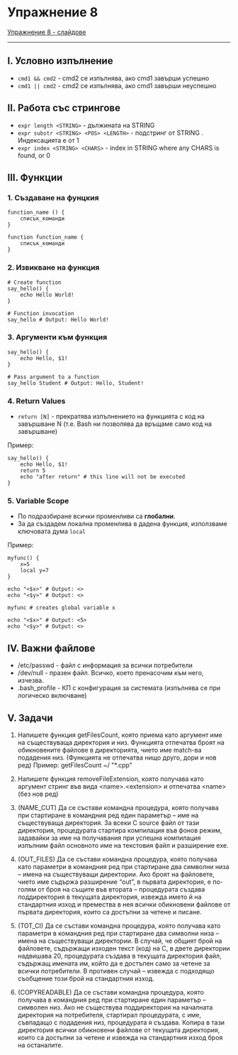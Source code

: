 # Упражнение 8

[Упражнение 8 - слайдове](https://gitpitch.com/adUst0/os2018/master?p=ex08/slides/ "ex08")

---

## I. Условно изпълнение

 - `cmd1 && cmd2` - cmd2 се изпълнява, ако cmd1 завърши успешно
 - `cmd1 || cmd2` - cmd2 се изпълнява, ако cmd1 завърши неуспешно

## II. Работа със стрингове

 - `expr length <STRING>` - дължината на STRING 
 - `expr substr <STRING> <POS> <LENGTH>` - подстринг от STRING . Индексацията е от 1
 - `expr index <STRING> <CHARS>` - index in STRING where any CHARS is found, or 0

## III. Функции

### 1. Създаване на фунцкия

```shell
function_name () {  
    списък_команди  
}

function function_name {  
    списък_команди  
}
```

### 2. Извикване на функция

```shell
# Create function
say_hello() {
    echo Hello World!
}

# Function invocation
say_hello # Output: Hello World!
```

### 3. Аргументи към функция

```shell
say_hello() {
    echo Hello, $1!
}

# Pass argument to a function
say_hello Student # Output: Hello, Student!
```

### 4. Return Values

- `return [N]` - прекратява изпълнението на функцията с код на завършване N (т.е. Bash ни позволява да връщаме само код на завършване)

Пример:

```shell
say_hello() {
    echo Hello, $1!
    return 5
    echo "after return" # this line will not be executed
}
```

### 5. Variable Scope

- По подразбиране всички променливи са **глобални**. 
- За да създадем локална променлива в дадена функция, използваме ключовата дума `local`

Пример:

```shell
myfunc() {
    x=5
    local y=7
}

echo "<$x>" # Output: <>
echo "<$y>" # Output: <>

myfunc # creates global variable x

echo "<$x>" # Output: <5>
echo "<$y>" # Output: <>
```

## IV. Важни файлове

 - /etc/passwd - файл с информация за всички потребители
 - /dev/null - празен файл. Всичко, което пренасочим към него, изчезва. 
 - .bash_profile - КП с конфигурация за системата (изпълнява се при логическо включване)

## V. Задачи

1. Напишете функция getFilesCount, която приема като аргумент име на съществуваща директория и низ. Функцията отпечатва броят на обикновените файлове в директорията, чието име match-ва подадения низ. (Функцията не отпечатва нищо друго, дори и нов ред)
Пример: getFilesCount ~/ "*.cpp"

1. Напишете функция removeFileExtension, която получава като аргумент стринг във вида \<name\>.\<extension\> и отпечатва \<name\> (без нов ред)

1. (NAME_CUT) Да се състави командна процедура, която получава при стартиране в командния ред един параметър – име на съществуваща директория. За всеки C source файл от тази директория, процедурата стартира компилация във фонов режим, задавайки за име на получавания при успешна компилация изпълним файл основното име на текстовия файл и разширение exe.

1. (OUT_FILES) Да се състави командна процедура, която получава като параметри в командния ред при стартиране два символни низа – имена на съществуващи директории. Ако броят на файловете, чието име съдържа разширение “out”, в пьрвата директория, е по-голям от броя на същите във втората – процедурата създава поддиректория в текущата директория, извежда името й на стандартния изход и премества в нея всички обикновени файлове от първата директория, които са достъпни за четене и писане.

1. (TOT_CI) Да се състави командна процедура, която получава като параметри в командния ред при стартиране два символни низа – имена на съществуващи директории. В случай, че общият брой на файловете, съдържащи изходен текст (код) на С, в двете директории надвишава 20, процедурата създава в текущата директория файл, съдържащ имената им, който да е достъпен само за четене за всички потребители. В противен случай – извежда с подходящо съобщение този брой на стандартния изход.

1. (COPYREADABLE) Да се състави командна процедура, която получава в командния ред при стартиране един параметър – символен низ. Ако не съществува поддиректория на началната директория на потребителя, стартирал процедурата, с име, съвпадащо с подадения низ, процедурата я създава. Копира в тази директория всички обикновени файлове от текущата директория, които са достьпни за четене и извежда на стандартния изход броя на останалите.